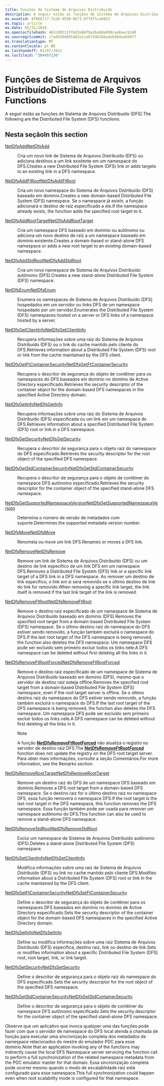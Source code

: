 ```yaml
---
title: Funções de Sistema de Arquivos Distribuído
description: A seguir estão as funções de Sistema de Arquivos Distribuído (DFS).
ms.assetid: 8f86b717-fe26-4550-8b71-8f7df5ca6022
ms.topic: article
ms.date: 05/31/2018
ms.openlocfilehash: 463c085115f6d3e88f9a3be80a890caa0aacb340
ms.sourcegitcommit: c7add10d695482e1ceb72d62b8a4ebd84ea050f7
ms.translationtype: MT
ms.contentlocale: pt-BR
ms.lasthandoff: 01/07/2021
ms.locfileid: "104457136"
---
```

# <a name="distributed-file-system-functions"></a><span data-ttu-id="f3ac1-103">Funções de Sistema de Arquivos Distribuído</span><span class="sxs-lookup"><span data-stu-id="f3ac1-103">Distributed File System Functions</span></span>

<span data-ttu-id="f3ac1-104">A seguir estão as funções de Sistema de Arquivos Distribuído (DFS).</span><span class="sxs-lookup"><span data-stu-id="f3ac1-104">The following are the Distributed File System (DFS) functions.</span></span>

## <a name="in-this-section"></a><span data-ttu-id="f3ac1-105">Nesta seção</span><span class="sxs-lookup"><span data-stu-id="f3ac1-105">In this section</span></span>

<dl> <dt>

[<span data-ttu-id="f3ac1-106">NetDfsAdd</span><span class="sxs-lookup"><span data-stu-id="f3ac1-106">NetDfsAdd</span></span>](/windows/desktop/api/lmdfs/nf-lmdfs-netdfsadd)
</dt> <dd>
<span data-ttu-id="f3ac1-107">Cria um novo link de Sistema de Arquivos Distribuído (DFS) ou adiciona destinos a um link existente em um namespace do DFS.</span><span class="sxs-lookup"><span data-stu-id="f3ac1-107">Creates a new Distributed File System (DFS) link or adds targets to an existing link in a DFS namespace.</span></span>

</dd> <dt>

[<span data-ttu-id="f3ac1-108">NetDfsAddFtRoot</span><span class="sxs-lookup"><span data-stu-id="f3ac1-108">NetDfsAddFtRoot</span></span>](/windows/desktop/api/lmdfs/nf-lmdfs-netdfsaddftroot)
</dt> <dd>
<span data-ttu-id="f3ac1-109">Cria um novo namespace do Sistema de Arquivos Distribuído (DFS) baseado em domínio.</span><span class="sxs-lookup"><span data-stu-id="f3ac1-109">Creates a new domain-based Distributed File System (DFS) namespace.</span></span> <span data-ttu-id="f3ac1-110">Se o namespace já existir, a função adicionará o destino de raiz especificado a ele.</span><span class="sxs-lookup"><span data-stu-id="f3ac1-110">If the namespace already exists, the function adds the specified root target to it.</span></span>

</dd> <dt>

[<span data-ttu-id="f3ac1-111">NetDfsAddRootTarget</span><span class="sxs-lookup"><span data-stu-id="f3ac1-111">NetDfsAddRootTarget</span></span>](/windows/desktop/api/lmdfs/nf-lmdfs-netdfsaddroottarget)
</dt> <dd>
<span data-ttu-id="f3ac1-112">Cria um namespace DFS baseado em domínio ou autônomo ou adiciona um novo destino de raiz a um namespace baseado em domínio existente.</span><span class="sxs-lookup"><span data-stu-id="f3ac1-112">Creates a domain-based or stand-alone DFS namespace or adds a new root target to an existing domain-based namespace.</span></span>

</dd> <dt>

[<span data-ttu-id="f3ac1-113">NetDfsAddStdRoot</span><span class="sxs-lookup"><span data-stu-id="f3ac1-113">NetDfsAddStdRoot</span></span>](/windows/desktop/api/lmdfs/nf-lmdfs-netdfsaddstdroot)
</dt> <dd>
<span data-ttu-id="f3ac1-114">Cria um novo namespace de Sistema de Arquivos Distribuído autônomo (DFS).</span><span class="sxs-lookup"><span data-stu-id="f3ac1-114">Creates a new stand-alone Distributed File System (DFS) namespace.</span></span>

</dd> <dt>

[<span data-ttu-id="f3ac1-115">NetDfsEnum</span><span class="sxs-lookup"><span data-stu-id="f3ac1-115">NetDfsEnum</span></span>](/windows/desktop/api/lmdfs/nf-lmdfs-netdfsenum)
</dt> <dd>
<span data-ttu-id="f3ac1-116">Enumera os namespaces de Sistema de Arquivos Distribuído (DFS) hospedados em um servidor ou links DFS de um namespace hospedado por um servidor.</span><span class="sxs-lookup"><span data-stu-id="f3ac1-116">Enumerates the Distributed File System (DFS) namespaces hosted on a server or DFS links of a namespace hosted by a server.</span></span>

</dd> <dt>

[<span data-ttu-id="f3ac1-117">NetDfsGetClientInfo</span><span class="sxs-lookup"><span data-stu-id="f3ac1-117">NetDfsGetClientInfo</span></span>](/windows/desktop/api/lmdfs/nf-lmdfs-netdfsgetclientinfo)
</dt> <dd>
<span data-ttu-id="f3ac1-118">Recupera informações sobre uma raiz do Sistema de Arquivos Distribuído (DFS) ou o link do cache mantido pelo cliente do DFS.</span><span class="sxs-lookup"><span data-stu-id="f3ac1-118">Retrieves information about a Distributed File System (DFS) root or link from the cache maintained by the DFS client.</span></span>

</dd> <dt>

[<span data-ttu-id="f3ac1-119">NetDfsGetFtContainerSecurity</span><span class="sxs-lookup"><span data-stu-id="f3ac1-119">NetDfsGetFtContainerSecurity</span></span>](/windows/desktop/api/lmdfs/nf-lmdfs-netdfsgetftcontainersecurity)
</dt> <dd>
<span data-ttu-id="f3ac1-120">Recupera o descritor de segurança do objeto de contêiner para os namespaces do DFS baseados em domínio no domínio de Active Directory especificado.</span><span class="sxs-lookup"><span data-stu-id="f3ac1-120">Retrieves the security descriptor of the container object for the domain-based DFS namespaces in the specified Active Directory domain.</span></span>

</dd> <dt>

[<span data-ttu-id="f3ac1-121">NetDfsGetInfo</span><span class="sxs-lookup"><span data-stu-id="f3ac1-121">NetDfsGetInfo</span></span>](/windows/desktop/api/lmdfs/nf-lmdfs-netdfsgetinfo)
</dt> <dd>
<span data-ttu-id="f3ac1-122">Recupera informações sobre uma raiz do Sistema de Arquivos Distribuído (DFS) especificada ou um link em um namespace do DFS.</span><span class="sxs-lookup"><span data-stu-id="f3ac1-122">Retrieves information about a specified Distributed File System (DFS) root or link in a DFS namespace.</span></span>

</dd> <dt>

[<span data-ttu-id="f3ac1-123">NetDfsGetSecurity</span><span class="sxs-lookup"><span data-stu-id="f3ac1-123">NetDfsGetSecurity</span></span>](/windows/desktop/api/lmdfs/nf-lmdfs-netdfsgetsecurity)
</dt> <dd>
<span data-ttu-id="f3ac1-124">Recupera o descritor de segurança para o objeto raiz do namespace do DFS especificado.</span><span class="sxs-lookup"><span data-stu-id="f3ac1-124">Retrieves the security descriptor for the root object of the specified DFS namespace.</span></span>

</dd> <dt>

[<span data-ttu-id="f3ac1-125">NetDfsGetStdContainerSecurity</span><span class="sxs-lookup"><span data-stu-id="f3ac1-125">NetDfsGetStdContainerSecurity</span></span>](/windows/desktop/api/lmdfs/nf-lmdfs-netdfsgetstdcontainersecurity)
</dt> <dd>
<span data-ttu-id="f3ac1-126">Recupera o descritor de segurança para o objeto de contêiner do namespace DFS autônomo especificado.</span><span class="sxs-lookup"><span data-stu-id="f3ac1-126">Retrieves the security descriptor for the container object of the specified stand-alone DFS namespace.</span></span>

</dd> <dt>

[<span data-ttu-id="f3ac1-127">NetDfsGetSupportedNamespaceVersion</span><span class="sxs-lookup"><span data-stu-id="f3ac1-127">NetDfsGetSupportedNamespaceVersion</span></span>](/windows/desktop/api/lmdfs/nf-lmdfs-netdfsgetsupportednamespaceversion)
</dt> <dd>
<span data-ttu-id="f3ac1-128">Determina o número de versão de metadados com suporte.</span><span class="sxs-lookup"><span data-stu-id="f3ac1-128">Determines the supported metadata version number.</span></span>

</dd> <dt>

[<span data-ttu-id="f3ac1-129">NetDfsMove</span><span class="sxs-lookup"><span data-stu-id="f3ac1-129">NetDfsMove</span></span>](/windows/desktop/api/lmdfs/nf-lmdfs-netdfsmove)
</dt> <dd>
<span data-ttu-id="f3ac1-130">Renomeia ou move um link DFS.</span><span class="sxs-lookup"><span data-stu-id="f3ac1-130">Renames or moves a DFS link.</span></span>

</dd> <dt>

[<span data-ttu-id="f3ac1-131">NetDfsRemove</span><span class="sxs-lookup"><span data-stu-id="f3ac1-131">NetDfsRemove</span></span>](/windows/desktop/api/lmdfs/nf-lmdfs-netdfsremove)
</dt> <dd>
<span data-ttu-id="f3ac1-132">Remove um link de Sistema de Arquivos Distribuído (DFS) ou um destino de link específico de um link DFS em um namespace DFS.</span><span class="sxs-lookup"><span data-stu-id="f3ac1-132">Removes a Distributed File System (DFS) link or a specific link target of a DFS link in a DFS namespace.</span></span> <span data-ttu-id="f3ac1-133">Ao remover um destino de link específico, o link em si será removido se o último destino de link do link for removido.</span><span class="sxs-lookup"><span data-stu-id="f3ac1-133">When removing a specific link target, the link itself is removed if the last link target of the link is removed.</span></span>

</dd> <dt>

[<span data-ttu-id="f3ac1-134">NetDfsRemoveFtRoot</span><span class="sxs-lookup"><span data-stu-id="f3ac1-134">NetDfsRemoveFtRoot</span></span>](/windows/desktop/api/lmdfs/nf-lmdfs-netdfsremoveftroot)
</dt> <dd>
<span data-ttu-id="f3ac1-135">Remove o destino raiz especificado de um namespace de Sistema de Arquivos Distribuído baseado em domínio (DFS).</span><span class="sxs-lookup"><span data-stu-id="f3ac1-135">Removes the specified root target from a domain-based Distributed File System (DFS) namespace.</span></span> <span data-ttu-id="f3ac1-136">Se o último destino raiz do namespace do DFS estiver sendo removido, a função também excluirá o namespace do DFS.</span><span class="sxs-lookup"><span data-stu-id="f3ac1-136">If the last root target of the DFS namespace is being removed, the function also deletes the DFS namespace.</span></span> <span data-ttu-id="f3ac1-137">Um namespace DFS pode ser excluído sem primeiro excluir todos os links nele.</span><span class="sxs-lookup"><span data-stu-id="f3ac1-137">A DFS namespace can be deleted without first deleting all the links in it.</span></span>

</dd> <dt>

[<span data-ttu-id="f3ac1-138">NetDfsRemoveFtRootForced</span><span class="sxs-lookup"><span data-stu-id="f3ac1-138">NetDfsRemoveFtRootForced</span></span>](/windows/desktop/api/lmdfs/nf-lmdfs-netdfsremoveftrootforced)
</dt> <dd>
<span data-ttu-id="f3ac1-139">Remove o destino raiz especificado de um namespace de Sistema de Arquivos Distribuído baseado em domínio (DFS), mesmo que o servidor de destino raiz esteja offline.</span><span class="sxs-lookup"><span data-stu-id="f3ac1-139">Removes the specified root target from a domain-based Distributed File System (DFS) namespace, even if the root target server is offline.</span></span> <span data-ttu-id="f3ac1-140">Se o último destino raiz do namespace do DFS estiver sendo removido, a função também excluirá o namespace do DFS.</span><span class="sxs-lookup"><span data-stu-id="f3ac1-140">If the last root target of the DFS namespace is being removed, the function also deletes the DFS namespace.</span></span> <span data-ttu-id="f3ac1-141">Um namespace DFS pode ser excluído sem primeiro excluir todos os links nele.</span><span class="sxs-lookup"><span data-stu-id="f3ac1-141">A DFS namespace can be deleted without first deleting all the links in it.</span></span>

> [!Note]
> <span data-ttu-id="f3ac1-142">A função [**NetDfsRemoveFtRootForced**](/windows/desktop/api/lmdfs/nf-lmdfs-netdfsremoveftrootforced) não atualiza o registro no servidor de destino raiz DFS.</span><span class="sxs-lookup"><span data-stu-id="f3ac1-142">The [**NetDfsRemoveFtRootForced**](/windows/desktop/api/lmdfs/nf-lmdfs-netdfsremoveftrootforced) function does not update the registry on the DFS root target server.</span></span> <span data-ttu-id="f3ac1-143">Para obter mais informações, consulte a seção Comentários.</span><span class="sxs-lookup"><span data-stu-id="f3ac1-143">For more information, see the Remarks section.</span></span>

</dd> <dt>

[<span data-ttu-id="f3ac1-144">NetDfsRemoveRootTarget</span><span class="sxs-lookup"><span data-stu-id="f3ac1-144">NetDfsRemoveRootTarget</span></span>](/windows/desktop/api/lmdfs/nf-lmdfs-netdfsremoveroottarget)
</dt> <dd>
<span data-ttu-id="f3ac1-145">Remove um destino raiz do DFS de um namespace DFS baseado em domínio.</span><span class="sxs-lookup"><span data-stu-id="f3ac1-145">Removes a DFS root target from a domain-based DFS namespace.</span></span> <span data-ttu-id="f3ac1-146">Se o destino raiz for o último destino raiz no namespace DFS, essa função removerá o namespace DFS.</span><span class="sxs-lookup"><span data-stu-id="f3ac1-146">If the root target is the last root target in the DFS namespace, this function removes the DFS namespace.</span></span> <span data-ttu-id="f3ac1-147">Essa função também pode ser usada para remover um namespace autônomo do DFS.</span><span class="sxs-lookup"><span data-stu-id="f3ac1-147">This function can also be used to remove a stand-alone DFS namespace.</span></span>

</dd> <dt>

[<span data-ttu-id="f3ac1-148">NetDfsRemoveStdRoot</span><span class="sxs-lookup"><span data-stu-id="f3ac1-148">NetDfsRemoveStdRoot</span></span>](/windows/desktop/api/lmdfs/nf-lmdfs-netdfsremovestdroot)
</dt> <dd>
<span data-ttu-id="f3ac1-149">Exclui um namespace de Sistema de Arquivos Distribuído autônomo (DFS).</span><span class="sxs-lookup"><span data-stu-id="f3ac1-149">Deletes a stand-alone Distributed File System (DFS) namespace.</span></span>

</dd> <dt>

[<span data-ttu-id="f3ac1-150">NetDfsSetClientInfo</span><span class="sxs-lookup"><span data-stu-id="f3ac1-150">NetDfsSetClientInfo</span></span>](/windows/desktop/api/lmdfs/nf-lmdfs-netdfssetclientinfo)
</dt> <dd>
<span data-ttu-id="f3ac1-151">Modifica informações sobre uma raiz de Sistema de Arquivos Distribuído (DFS) ou link no cache mantido pelo cliente DFS.</span><span class="sxs-lookup"><span data-stu-id="f3ac1-151">Modifies information about a Distributed File System (DFS) root or link in the cache maintained by the DFS client.</span></span>

</dd> <dt>

[<span data-ttu-id="f3ac1-152">NetDfsSetFtContainerSecurity</span><span class="sxs-lookup"><span data-stu-id="f3ac1-152">NetDfsSetFtContainerSecurity</span></span>](/windows/desktop/api/lmdfs/nf-lmdfs-netdfssetftcontainersecurity)
</dt> <dd>
<span data-ttu-id="f3ac1-153">Define o descritor de segurança do objeto de contêiner para os namespaces DFS baseados em domínio no domínio de Active Directory especificado.</span><span class="sxs-lookup"><span data-stu-id="f3ac1-153">Sets the security descriptor of the container object for the domain-based DFS namespaces in the specified Active Directory domain.</span></span>

</dd> <dt>

[<span data-ttu-id="f3ac1-154">NetDfsSetInfo</span><span class="sxs-lookup"><span data-stu-id="f3ac1-154">NetDfsSetInfo</span></span>](/windows/desktop/api/lmdfs/nf-lmdfs-netdfssetinfo)
</dt> <dd>
<span data-ttu-id="f3ac1-155">Define ou modifica informações sobre uma raiz Sistema de Arquivos Distribuído (DFS) específica, destino raiz, link ou destino de link.</span><span class="sxs-lookup"><span data-stu-id="f3ac1-155">Sets or modifies information about a specific Distributed File System (DFS) root, root target, link, or link target.</span></span>

</dd> <dt>

[<span data-ttu-id="f3ac1-156">NetDfsSetSecurity</span><span class="sxs-lookup"><span data-stu-id="f3ac1-156">NetDfsSetSecurity</span></span>](/windows/desktop/api/lmdfs/nf-lmdfs-netdfssetsecurity)
</dt> <dd>
<span data-ttu-id="f3ac1-157">Define o descritor de segurança para o objeto raiz do namespace do DFS especificado.</span><span class="sxs-lookup"><span data-stu-id="f3ac1-157">Sets the security descriptor for the root object of the specified DFS namespace.</span></span>

</dd> <dt>

[<span data-ttu-id="f3ac1-158">NetDfsSetStdContainerSecurity</span><span class="sxs-lookup"><span data-stu-id="f3ac1-158">NetDfsSetStdContainerSecurity</span></span>](/windows/desktop/api/lmdfs/nf-lmdfs-netdfssetstdcontainersecurity)
</dt> <dd>
<span data-ttu-id="f3ac1-159">Define o descritor de segurança para o objeto de contêiner do namespace DFS autônomo especificado.</span><span class="sxs-lookup"><span data-stu-id="f3ac1-159">Sets the security descriptor for the container object of the specified stand-alone DFS namespace.</span></span>

</dd> </dl>

<span data-ttu-id="f3ac1-160">Observe que um aplicativo que invoca qualquer uma das funções pode fazer com que o servidor de namespace do DFS local atenda à chamada de função para executar uma sincronização completa dos metadados de namespace relacionados do mestre do emulador PDC para esse domínio.</span><span class="sxs-lookup"><span data-stu-id="f3ac1-160">Note that an application invoking any of the functions may indirectly cause the local DFS Namespace server servicing the function call to perform a full synchronization of the related namespace metadata from the PDC emulator master for that domain.</span></span> <span data-ttu-id="f3ac1-161">Essa sincronização completa pode ocorrer mesmo quando o modo de escalabilidade raiz está configurado para esse namespace.</span><span class="sxs-lookup"><span data-stu-id="f3ac1-161">This full synchronization could happen even when root scalability mode is configured for that namespace.</span></span>
